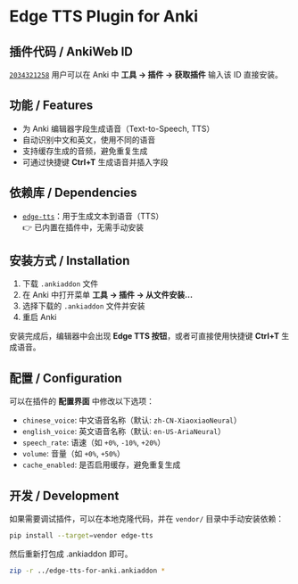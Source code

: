 # Edge TTS Plugin for Anki

## 插件代码 / AnkiWeb ID
[`2034321258`](https://ankiweb.net/shared/info/2034321258) 用户可以在 Anki 中 **工具 → 插件 → 获取插件** 输入该 ID 直接安装。

## 功能 / Features

- 为 Anki 编辑器字段生成语音（Text-to-Speech, TTS）
- 自动识别中文和英文，使用不同的语音
- 支持缓存生成的音频，避免重复生成
- 可通过快捷键 **Ctrl+T** 生成语音并插入字段

## 依赖库 / Dependencies

- [`edge-tts`](https://pypi.org/project/edge-tts/)：用于生成文本到语音（TTS）  
  👉 已内置在插件中，无需手动安装

## 安装方式 / Installation

1. 下载 `.ankiaddon` 文件  
2. 在 Anki 中打开菜单 **工具 → 插件 → 从文件安装...**  
3. 选择下载的 `.ankiaddon` 文件并安装  
4. 重启 Anki

安装完成后，编辑器中会出现 **Edge TTS 按钮**，或者可直接使用快捷键 **Ctrl+T** 生成语音。

## 配置 / Configuration

可以在插件的 **配置界面** 中修改以下选项：

- `chinese_voice`: 中文语音名称（默认: `zh-CN-XiaoxiaoNeural`）  
- `english_voice`: 英文语音名称（默认: `en-US-AriaNeural`）  
- `speech_rate`: 语速（如 `+0%`, `-10%`, `+20%`）  
- `volume`: 音量（如 `+0%`, `+50%`）  
- `cache_enabled`: 是否启用缓存，避免重复生成  

## 开发 / Development

如果需要调试插件，可以在本地克隆代码，并在 `vendor/` 目录中手动安装依赖：

```bash
pip install --target=vendor edge-tts
```

然后重新打包成 .ankiaddon 即可。
```bash
zip -r ../edge-tts-for-anki.ankiaddon *
```
